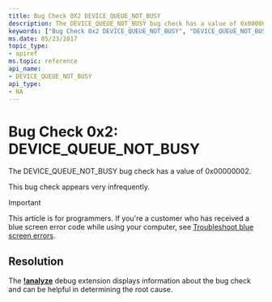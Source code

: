 ```yaml
---
title: Bug Check 0X2 DEVICE_QUEUE_NOT_BUSY
description: The DEVICE_QUEUE_NOT_BUSY bug check has a value of 0x00000002.This bug check appears very infrequently.
keywords: ["Bug Check 0x2 DEVICE_QUEUE_NOT_BUSY", "DEVICE_QUEUE_NOT_BUSY"]
ms.date: 05/23/2017
topic_type:
- apiref
ms.topic: reference
api_name:
- DEVICE_QUEUE_NOT_BUSY
api_type:
- NA
---
```


# Bug Check 0x2: DEVICE\_QUEUE\_NOT\_BUSY


The DEVICE\_QUEUE\_NOT\_BUSY bug check has a value of 0x00000002.

This bug check appears very infrequently.

> [!IMPORTANT]
> This article is for programmers. If you're a customer who has received a blue screen error code while using your computer, see [Troubleshoot blue screen errors](https://www.windows.com/stopcode).



## Resolution

The [**!analyze**](../debuggercmds/-analyze.md) debug extension displays information about the bug check and can be helpful in determining the root cause.
 




